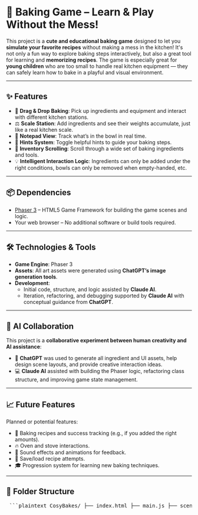 # 🍰 Baking Game – Learn & Play Without the Mess!

This project is a **cute and educational baking game** designed to let you **simulate your favorite recipes** without making a mess in the kitchen! It's not only a fun way to explore baking steps interactively, but also a great tool for learning and **memorizing recipes**. The game is especially great for **young children** who are too small to handle real kitchen equipment — they can safely learn how to bake in a playful and visual environment.

---

## ✨ Features

- 🍞 **Drag & Drop Baking**: Pick up ingredients and equipment and interact with different kitchen stations.
- ⚖️ **Scale Station**: Add ingredients and see their weights accumulate, just like a real kitchen scale.
- 📝 **Notepad View**: Track what’s in the bowl in real time.
- 🧠 **Hints System**: Toggle helpful hints to guide your baking steps.
- 🎨 **Inventory Scrolling**: Scroll through a wide set of baking ingredients and tools.
- 💡 **Intelligent Interaction Logic**: Ingredients can only be added under the right conditions, bowls can only be removed when empty-handed, etc.

---

## 📦 Dependencies

- [Phaser 3](https://phaser.io/) – HTML5 Game Framework for building the game scenes and logic.
- Your web browser – No additional software or build tools required.

---

## 🛠 Technologies & Tools

- **Game Engine**: Phaser 3
- **Assets**: All art assets were generated using **ChatGPT’s image generation tools**.
- **Development**:
  - Initial code, structure, and logic assisted by **Claude AI**.
  - Iteration, refactoring, and debugging supported by **Claude AI** with conceptual guidance from **ChatGPT**.

---

## 🤖 AI Collaboration

This project is a **collaborative experiment between human creativity and AI assistance**:

- 🧠 **ChatGPT** was used to generate all ingredient and UI assets, help design scene layouts, and provide creative interaction ideas.
- 💻 **Claude AI** assisted with building the Phaser logic, refactoring class structure, and improving game state management.

---

## 📈 Future Features

Planned or potential features:

- 🧁 Baking recipes and success tracking (e.g., if you added the right amounts).
- 🔥 Oven and stove interactions.
- 🎉 Sound effects and animations for feedback.
- 💾 Save/load recipe attempts.
- 🎓 Progression system for learning new baking techniques.

---

## 📂 Folder Structure

<pre> ```plaintext CosyBakes/ ├── index.html ├── main.js ├── scenes/ │ ├── BaseCountertopScene.js │ ├── RecipeSelectionScene.js │ ├── KitchenScene.js │ ├── ScaleScene.js │ ├── MicrowaveScene.js │ ├── MixerScene.js │ └── CountertopScene.js └── assets/ ├── bakes/ ├── equipment/ ├── ingredients/ ├── scenes/ └── etc... ``` </pre>
